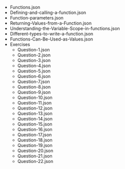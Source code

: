 - Functions.json
- Defining-and-calling-a-function.json
- Function-parameters.json
- Returning-Values-from-a-Function.json
- Understanding-the-Variable-Scope-in-functions.json
- Different-types-to-write-a-function.json
- Functions-Can-Be-Used-as-Values.json
- Exercises
    - Question-1.json
    - Question-2.json
    - Question-3.json
    - Question-4.json
    - Question-5.json
    - Question-6.json
    - Question-7.json
    - Question-8.json
    - Question-9.json
    - Question-10.json
    - Question-11.json
    - Question-12.json
    - Question-13.json
    - Question-14.json
    - Question-15.json
    - Question-16.json
    - Question-17.json
    - Question-18.json
    - Question-19.json
    - Question-20.json
    - Question-21.json
    - Question-22.json



